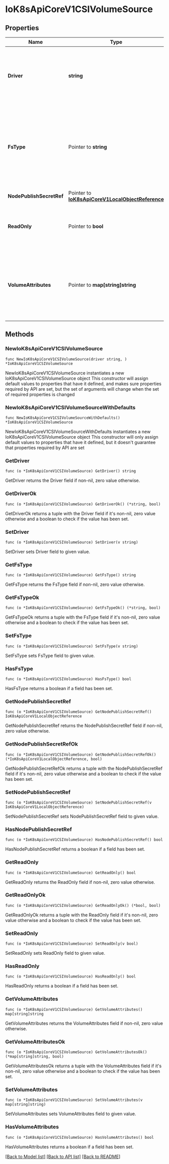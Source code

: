 # IoK8sApiCoreV1CSIVolumeSource

## Properties

Name | Type | Description | Notes
------------ | ------------- | ------------- | -------------
**Driver** | **string** | driver is the name of the CSI driver that handles this volume. Consult with your admin for the correct name as registered in the cluster. | 
**FsType** | Pointer to **string** | fsType to mount. Ex. \&quot;ext4\&quot;, \&quot;xfs\&quot;, \&quot;ntfs\&quot;. If not provided, the empty value is passed to the associated CSI driver which will determine the default filesystem to apply. | [optional] 
**NodePublishSecretRef** | Pointer to [**IoK8sApiCoreV1LocalObjectReference**](IoK8sApiCoreV1LocalObjectReference.md) |  | [optional] 
**ReadOnly** | Pointer to **bool** | readOnly specifies a read-only configuration for the volume. Defaults to false (read/write). | [optional] 
**VolumeAttributes** | Pointer to **map[string]string** | volumeAttributes stores driver-specific properties that are passed to the CSI driver. Consult your driver&#39;s documentation for supported values. | [optional] 

## Methods

### NewIoK8sApiCoreV1CSIVolumeSource

`func NewIoK8sApiCoreV1CSIVolumeSource(driver string, ) *IoK8sApiCoreV1CSIVolumeSource`

NewIoK8sApiCoreV1CSIVolumeSource instantiates a new IoK8sApiCoreV1CSIVolumeSource object
This constructor will assign default values to properties that have it defined,
and makes sure properties required by API are set, but the set of arguments
will change when the set of required properties is changed

### NewIoK8sApiCoreV1CSIVolumeSourceWithDefaults

`func NewIoK8sApiCoreV1CSIVolumeSourceWithDefaults() *IoK8sApiCoreV1CSIVolumeSource`

NewIoK8sApiCoreV1CSIVolumeSourceWithDefaults instantiates a new IoK8sApiCoreV1CSIVolumeSource object
This constructor will only assign default values to properties that have it defined,
but it doesn't guarantee that properties required by API are set

### GetDriver

`func (o *IoK8sApiCoreV1CSIVolumeSource) GetDriver() string`

GetDriver returns the Driver field if non-nil, zero value otherwise.

### GetDriverOk

`func (o *IoK8sApiCoreV1CSIVolumeSource) GetDriverOk() (*string, bool)`

GetDriverOk returns a tuple with the Driver field if it's non-nil, zero value otherwise
and a boolean to check if the value has been set.

### SetDriver

`func (o *IoK8sApiCoreV1CSIVolumeSource) SetDriver(v string)`

SetDriver sets Driver field to given value.


### GetFsType

`func (o *IoK8sApiCoreV1CSIVolumeSource) GetFsType() string`

GetFsType returns the FsType field if non-nil, zero value otherwise.

### GetFsTypeOk

`func (o *IoK8sApiCoreV1CSIVolumeSource) GetFsTypeOk() (*string, bool)`

GetFsTypeOk returns a tuple with the FsType field if it's non-nil, zero value otherwise
and a boolean to check if the value has been set.

### SetFsType

`func (o *IoK8sApiCoreV1CSIVolumeSource) SetFsType(v string)`

SetFsType sets FsType field to given value.

### HasFsType

`func (o *IoK8sApiCoreV1CSIVolumeSource) HasFsType() bool`

HasFsType returns a boolean if a field has been set.

### GetNodePublishSecretRef

`func (o *IoK8sApiCoreV1CSIVolumeSource) GetNodePublishSecretRef() IoK8sApiCoreV1LocalObjectReference`

GetNodePublishSecretRef returns the NodePublishSecretRef field if non-nil, zero value otherwise.

### GetNodePublishSecretRefOk

`func (o *IoK8sApiCoreV1CSIVolumeSource) GetNodePublishSecretRefOk() (*IoK8sApiCoreV1LocalObjectReference, bool)`

GetNodePublishSecretRefOk returns a tuple with the NodePublishSecretRef field if it's non-nil, zero value otherwise
and a boolean to check if the value has been set.

### SetNodePublishSecretRef

`func (o *IoK8sApiCoreV1CSIVolumeSource) SetNodePublishSecretRef(v IoK8sApiCoreV1LocalObjectReference)`

SetNodePublishSecretRef sets NodePublishSecretRef field to given value.

### HasNodePublishSecretRef

`func (o *IoK8sApiCoreV1CSIVolumeSource) HasNodePublishSecretRef() bool`

HasNodePublishSecretRef returns a boolean if a field has been set.

### GetReadOnly

`func (o *IoK8sApiCoreV1CSIVolumeSource) GetReadOnly() bool`

GetReadOnly returns the ReadOnly field if non-nil, zero value otherwise.

### GetReadOnlyOk

`func (o *IoK8sApiCoreV1CSIVolumeSource) GetReadOnlyOk() (*bool, bool)`

GetReadOnlyOk returns a tuple with the ReadOnly field if it's non-nil, zero value otherwise
and a boolean to check if the value has been set.

### SetReadOnly

`func (o *IoK8sApiCoreV1CSIVolumeSource) SetReadOnly(v bool)`

SetReadOnly sets ReadOnly field to given value.

### HasReadOnly

`func (o *IoK8sApiCoreV1CSIVolumeSource) HasReadOnly() bool`

HasReadOnly returns a boolean if a field has been set.

### GetVolumeAttributes

`func (o *IoK8sApiCoreV1CSIVolumeSource) GetVolumeAttributes() map[string]string`

GetVolumeAttributes returns the VolumeAttributes field if non-nil, zero value otherwise.

### GetVolumeAttributesOk

`func (o *IoK8sApiCoreV1CSIVolumeSource) GetVolumeAttributesOk() (*map[string]string, bool)`

GetVolumeAttributesOk returns a tuple with the VolumeAttributes field if it's non-nil, zero value otherwise
and a boolean to check if the value has been set.

### SetVolumeAttributes

`func (o *IoK8sApiCoreV1CSIVolumeSource) SetVolumeAttributes(v map[string]string)`

SetVolumeAttributes sets VolumeAttributes field to given value.

### HasVolumeAttributes

`func (o *IoK8sApiCoreV1CSIVolumeSource) HasVolumeAttributes() bool`

HasVolumeAttributes returns a boolean if a field has been set.


[[Back to Model list]](../README.md#documentation-for-models) [[Back to API list]](../README.md#documentation-for-api-endpoints) [[Back to README]](../README.md)


